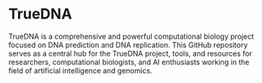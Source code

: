 # TrueDNA
TrueDNA is a comprehensive and powerful computational biology project focused on DNA prediction and DNA replication. This GitHub repository serves as a central hub for the TrueDNA project, tools, and resources for researchers, computational biologists, and AI enthusiasts working in the field of artificial intelligence and genomics.
